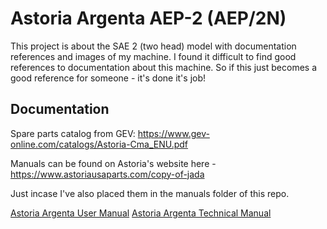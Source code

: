 # Astoria Argenta AEP-2 (AEP/2N)
This project is about the SAE 2 (two head) model with documentation references and images of my machine. I found it difficult to find good references to documentation about this machine. So if this just becomes a good reference for someone - it's done it's job! 



## Documentation

Spare parts catalog from GEV: https://www.gev-online.com/catalogs/Astoria-Cma_ENU.pdf

Manuals can be found on Astoria's website here - https://www.astoriausaparts.com/copy-of-jada

Just incase I've also placed them in the manuals folder of this repo.

[Astoria Argenta User Manual](https://)
[Astoria Argenta Technical Manual](https://)
